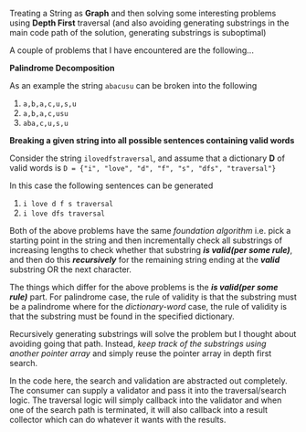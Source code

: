 Treating a String as **Graph** and then solving some interesting problems using **Depth First** traversal (and also avoiding generating substrings in the main code path of the solution, generating substrings is suboptimal)

A couple of problems that I have encountered are the following...

**Palindrome Decomposition**

As an example the string `abacusu` can be broken into the following

1. `a,b,a,c,u,s,u`
2. `a,b,a,c,usu`
3. `aba,c,u,s,u`

**Breaking a given string into all possible sentences containing valid words**

Consider the string `ilovedfstraversal`, and assume that a dictionary **D** of valid words is `D = {"i", "love", "d", "f", "s", "dfs", "traversal"}`

In this case the following sentences can be generated

1. `i love d f s traversal`
2.  `i love dfs traversal`

Both of the above problems have the same *foundation algorithm* i.e. pick a starting point in the string and then incrementally check all substrings of increasing lengths to check whether that substring ***is valid(per some rule)***, and then do this ***recursively*** for the remaining string ending at the ***valid*** substring OR the next character.

The things which differ for the above problems is the ***is valid(per some rule)*** part. For palindrome case, the rule of validity is that the substring must be a palindrome where for the *dictionary-word* case, the rule of validity is that the substring must be found in the specified dictionary.

Recursively generating substrings will solve the problem but I thought about avoiding going that path. Instead, *keep track of the substrings using another pointer array* and simply reuse the pointer array in depth first search.

In the code here, the search and validation are abstracted out completely. The consumer can supply a validator and pass it into the traversal/search logic. The traversal logic will simply callback into the validator and when one of the search path is terminated, it will also callback into a result collector which can do whatever it wants with the results.




